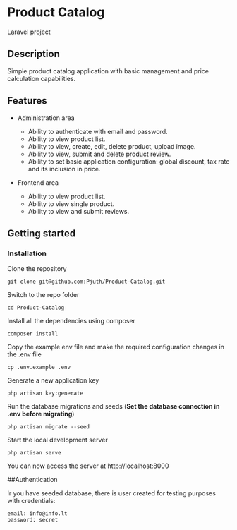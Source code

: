 # Product Catalog
Laravel project 

## Description

Simple product catalog application with basic management and price calculation capabilities.

## Features

- Administration area

    - Ability to authenticate with email and password.
    - Ability to view product list.
    - Ability to view, create, edit, delete product, upload image.
    - Ability to view, submit and delete product review.
    - Ability to set basic application configuration: global discount, tax rate and its inclusion in price.
    
- Frontend area

    - Ability to view product list.
    - Ability to view single product.
    - Ability to view and submit reviews.

## Getting started

### Installation

Clone the repository

    git clone git@github.com:Pjuth/Product-Catalog.git

Switch to the repo folder

    cd Product-Catalog

Install all the dependencies using composer

    composer install

Copy the example env file and make the required configuration changes in the .env file

    cp .env.example .env

Generate a new application key

    php artisan key:generate

Run the database migrations and seeds (**Set the database connection in .env before migrating**)

    php artisan migrate --seed

Start the local development server

    php artisan serve

You can now access the server at http://localhost:8000

##Authentication

Ir you have seeded database, there is user created for testing purposes with credentials:

    email: info@info.lt
    password: secret
